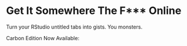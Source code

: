 # Get It Somewhere The F*** Online 
Turn your RStudio untitled tabs into gists. You monsters.

Carbon Edition Now Available:
![]()
